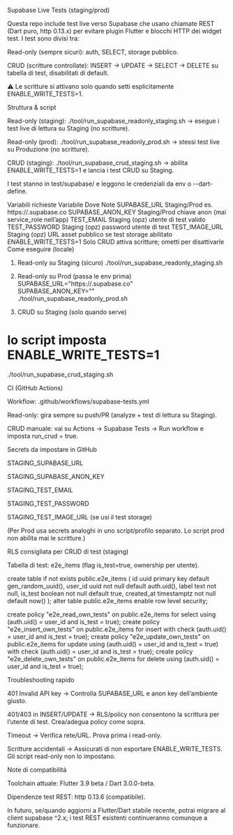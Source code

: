 Supabase Live Tests (staging/prod)

Questa repo include test live verso Supabase che usano chiamate REST (Dart puro, http 0.13.x) per evitare plugin Flutter e blocchi HTTP dei widget test.
I test sono divisi tra:

Read-only (sempre sicuri): auth, SELECT, storage pubblico.

CRUD (scritture controllate): INSERT → UPDATE → SELECT → DELETE su tabella di test, disabilitati di default.

⚠️ Le scritture si attivano solo quando setti esplicitamente ENABLE_WRITE_TESTS=1.

Struttura & script

Read-only (staging): ./tool/run_supabase_readonly_staging.sh
→ esegue i test live di lettura su Staging (no scritture).

Read-only (prod): ./tool/run_supabase_readonly_prod.sh
→ stessi test live su Produzione (no scritture).

CRUD (staging): ./tool/run_supabase_crud_staging.sh
→ abilita ENABLE_WRITE_TESTS=1 e lancia i test CRUD su Staging.

I test stanno in test/supabase/ e leggono le credenziali da env o --dart-define.

Variabili richieste
Variabile	Dove	Note
SUPABASE_URL	Staging/Prod	es. https://<ref>.supabase.co
SUPABASE_ANON_KEY	Staging/Prod	chiave anon (mai service_role nell’app)
TEST_EMAIL	Staging (opz)	utente di test valido
TEST_PASSWORD	Staging (opz)	password utente di test
TEST_IMAGE_URL	Staging (opz)	URL asset pubblico se test storage abilitato
ENABLE_WRITE_TESTS=1	Solo CRUD	attiva scritture; ometti per disattivarle
Come eseguire (locale)
1) Read-only su Staging (sicuro)
   ./tool/run_supabase_readonly_staging.sh

2) Read-only su Prod (passa le env prima)
   SUPABASE_URL="https://<prod>.supabase.co" \
   SUPABASE_ANON_KEY="<prod-anon>" \
   ./tool/run_supabase_readonly_prod.sh

3) CRUD su Staging (solo quando serve)
# lo script imposta ENABLE_WRITE_TESTS=1
./tool/run_supabase_crud_staging.sh

CI (GitHub Actions)

Workflow: .github/workflows/supabase-tests.yml

Read-only: gira sempre su push/PR (analyze + test di lettura su Staging).

CRUD manuale: vai su Actions → Supabase Tests → Run workflow e imposta run_crud = true.

Secrets da impostare in GitHub

STAGING_SUPABASE_URL

STAGING_SUPABASE_ANON_KEY

STAGING_TEST_EMAIL

STAGING_TEST_PASSWORD

STAGING_TEST_IMAGE_URL (se usi il test storage)

(Per Prod usa secrets analoghi in uno script/profilo separato. Lo script prod non abilita mai le scritture.)

RLS consigliata per CRUD di test (staging)

Tabella di test: e2e_items (flag is_test=true, ownership per utente).

create table if not exists public.e2e_items (
id uuid primary key default gen_random_uuid(),
user_id uuid not null default auth.uid(),
label text not null,
is_test boolean not null default true,
created_at timestamptz not null default now()
);
alter table public.e2e_items enable row level security;

create policy "e2e_read_own_tests"   on public.e2e_items for select using (auth.uid() = user_id and is_test = true);
create policy "e2e_insert_own_tests" on public.e2e_items for insert with check (auth.uid() = user_id and is_test = true);
create policy "e2e_update_own_tests" on public.e2e_items for update using (auth.uid() = user_id and is_test = true) with check (auth.uid() = user_id and is_test = true);
create policy "e2e_delete_own_tests" on public.e2e_items for delete using (auth.uid() = user_id and is_test = true);

Troubleshooting rapido

401 Invalid API key → Controlla SUPABASE_URL e anon key dell’ambiente giusto.

401/403 in INSERT/UPDATE → RLS/policy non consentono la scrittura per l’utente di test. Crea/adegua policy come sopra.

Timeout → Verifica rete/URL. Prova prima i read-only.

Scritture accidentali → Assicurati di non esportare ENABLE_WRITE_TESTS. Gli script read-only non lo impostano.

Note di compatibilità

Toolchain attuale: Flutter 3.9 beta / Dart 3.0.0-beta.

Dipendenze test REST: http 0.13.6 (compatibile).

In futuro, se/quando aggiorni a Flutter/Dart stabile recente, potrai migrare al client supabase ^2.x; i test REST esistenti continueranno comunque a funzionare.